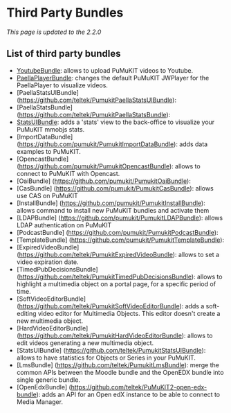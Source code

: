 Third Party Bundles
===================

*This page is updated to the 2.2.0*

List of third party bundles
---------------------------

* [YoutubeBundle](https://github.com/teltek/PuMuKIT2-youtube-bundle/blob/1.0.0/README.md): allows to upload PuMuKIT videos to Youtube.
* [PaellaPlayerBundle](https://github.com/teltek/PuMuKIT2-paella-player-bundle/blob/1.0.x/README.md): changes the default PuMuKIT JWPlayer for the PaellaPlayer to visualize videos.
* [PaellaStatsUIBundle] (https://github.com/teltek/PumukitPaellaStatsUIBundle):
* [PaellaStatsBundle] (https://github.com/teltek/PumukitPaellaStatsBundle):
* [StatsUIBundle](https://github.com/teltek/PuMuKIT2-stats-ui-bundle/blob/1.0.x/README.md): adds a 'stats' view to the back-office to visualize your PuMuKIT mmobjs stats.
* [ImportDataBundle] (https://github.com/pumukit/PumukitImportDataBundle): adds data examples to PuMuKIT.
* [OpencastBundle] (https://github.com/pumukit/PumukitOpencastBundle): allows to connect to PuMuKIT with Opencast.
* [OaiBundle] (https://github.com/pumukit/PumukitOaiBundle):
* [CasBundle] (https://github.com/pumukit/PumukitCasBundle): allows use CAS on PuMuKIT
* [InstallBundle] (https://github.com/pumukit/PumukitInstallBundle): allows command to install new PuMuKIT bundles and activate them
* [LDAPBundle] (https://github.com/pumukit/PumukitLDAPBundle): allows LDAP authentication on PuMuKIT
* [PodcastBundle] (https://github.com/pumukit/PumukitPodcastBundle):
* [TemplateBundle] (https://github.com/pumukit/PumukitTemplateBundle):
* [ExpiredVideoBundle] (https://github.com/teltek/PumukitExpiredVideoBundle): allows to set a video expiration date.
* [TimedPubDecisionsBundle] (https://github.com/teltek/PumukitTimedPubDecisionsBundle): allows to highlight a multimedia object on a portal page, for a specific period of time.
* [SoftVideoEditorBundle] (https://github.com/teltek/PumukitSoftVideoEditorBundle): adds a soft-editing video editor for Multimedia Objects. This editor doesn't create a new multimedia object.
* [HardVideoEditorBundle] (https://github.com/teltek/PumukitHardVideoEditorBundle): allows to edit videos generating a new multimedia object.
* [StatsUIBundle] (https://github.com/teltek/PumukitStatsUIBundle): allows to have statistics for Objects or Series in your PuMuKIT.
* [LmsBundle] (https://github.com/teltek/PumukitLmsBundle): merge the common APIs between the Moodle bundle and the OpenEDX bundle into single generic bundle.
* [OpenEdxBundle] (https://github.com/teltek/PuMuKIT2-open-edx-bundle): adds an API for an Open edX instance to be able to connect to Media Manager.
